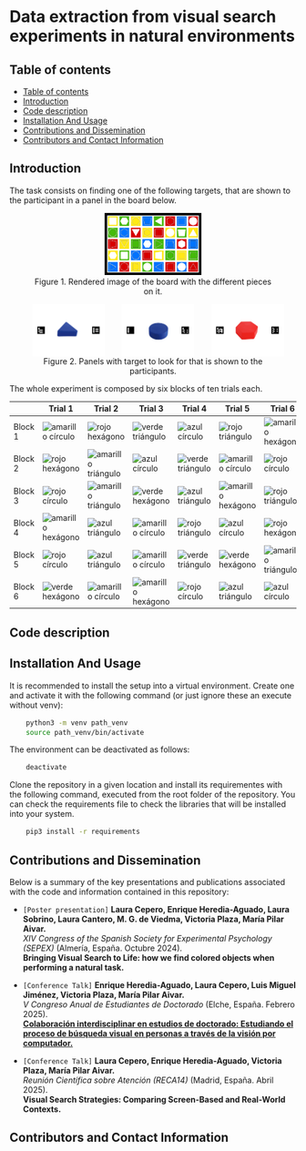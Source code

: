 <h1>Data extraction from visual search experiments in natural environments</h1>

## Table of contents
- [Table of contents](#table-of-contents)
- [Introduction](#introduction)
- [Code description](#code-description)
- [Installation And Usage](#installation-and-usage)
- [Contributions and Dissemination](#contributions-and-dissemination)
- [Contributors and Contact Information](#contributors-and-contact-information)

## Introduction

The task consists on finding one of the following targets, that are shown to the participant in a panel in the board below.

<div align="center"><figure>
  <img src="./media/TableroSinBordes.png" width="40%" />
  <figcaption>Figure 1. Rendered image of the board with the different pieces on it.</figcaption>
</figure></div>

<div align="center"><figure>
<div style="display: flex; gap: 30px;">
  <img src="./media/documentation/targets_carousel.gif" width="30%" />
  <img src="./media/documentation/targets_carousel_2.gif" width="30%" />
  <img src="./media/documentation/targets_carousel_3.gif" width="30%" />
</div>  <figcaption>Figure 2. Panels with target to look for that is shown to the participants.</figcaption>
</figure></div>

The whole experiment is composed by six blocks of ten trials each.



|           | Trial 1 | Trial 2 | Trial 3 | Trial 4 | Trial 5 | Trial 6 | Trial 7 | Trial 8 | Trial 9 | Trial 10 |
|-----------|----------|----------|----------|----------|----------|----------|----------|----------|----------|-----------|
| Block 1  | ![amarillo círculo](media/print_material/Estímulos_Imprimir/7.png) | ![rojo hexágono](media/print_material/Estímulos_Imprimir/3.png) | ![verde triángulo](media/print_material/Estímulos_Imprimir/10.png) | ![azul círculo](media/print_material/Estímulos_Imprimir/1.png) | ![rojo triángulo](media/print_material/Estímulos_Imprimir/5.png) | ![amarillo hexágono](media/print_material/Estímulos_Imprimir/8.png) | ![azul triángulo](media/print_material/Estímulos_Imprimir/2.png) | ![verde hexágono](media/print_material/Estímulos_Imprimir/9.png) | ![amarillo triángulo](media/print_material/Estímulos_Imprimir/6.png) | ![rojo círculo](media/print_material/Estímulos_Imprimir/4.png) |
| Block 2  | ![rojo hexágono](media/print_material/Estímulos_Imprimir/3.png) | ![amarillo triángulo](media/print_material/Estímulos_Imprimir/6.png) | ![azul círculo](media/print_material/Estímulos_Imprimir/1.png) | ![verde triángulo](media/print_material/Estímulos_Imprimir/10.png) | ![amarillo círculo](media/print_material/Estímulos_Imprimir/7.png) | ![rojo círculo](media/print_material/Estímulos_Imprimir/4.png) | ![azul triángulo](media/print_material/Estímulos_Imprimir/2.png) | ![amarillo hexágono](media/print_material/Estímulos_Imprimir/8.png) | ![rojo triángulo](media/print_material/Estímulos_Imprimir/5.png) | ![verde triángulo](media/print_material/Estímulos_Imprimir/10.png) |
| Block 3  | ![rojo círculo](media/print_material/Estímulos_Imprimir/4.png) | ![amarillo triángulo](media/print_material/Estímulos_Imprimir/6.png) | ![verde hexágono](media/print_material/Estímulos_Imprimir/9.png) | ![azul triángulo](media/print_material/Estímulos_Imprimir/2.png) | ![amarillo hexágono](media/print_material/Estímulos_Imprimir/8.png) | ![rojo triángulo](media/print_material/Estímulos_Imprimir/5.png) | ![azul círculo](media/print_material/Estímulos_Imprimir/1.png) | ![verde triángulo](media/print_material/Estímulos_Imprimir/10.png) | ![amarillo círculo](media/print_material/Estímulos_Imprimir/7.png) | ![azul triángulo](media/print_material/Estímulos_Imprimir/2.png) |
| Block 4  | ![amarillo hexágono](media/print_material/Estímulos_Imprimir/8.png) | ![azul triángulo](media/print_material/Estímulos_Imprimir/2.png) | ![amarillo círculo](media/print_material/Estímulos_Imprimir/7.png) | ![rojo triángulo](media/print_material/Estímulos_Imprimir/5.png) | ![azul círculo](media/print_material/Estímulos_Imprimir/1.png) | ![rojo hexágono](media/print_material/Estímulos_Imprimir/3.png) | ![verde triángulo](media/print_material/Estímulos_Imprimir/10.png) | ![azul círculo](media/print_material/Estímulos_Imprimir/1.png) | ![amarillo triángulo](media/print_material/Estímulos_Imprimir/6.png) | ![rojo círculo](media/print_material/Estímulos_Imprimir/4.png) |
| Block 5  | ![rojo círculo](media/print_material/Estímulos_Imprimir/4.png) | ![azul triángulo](media/print_material/Estímulos_Imprimir/2.png) | ![amarillo círculo](media/print_material/Estímulos_Imprimir/7.png) | ![verde triángulo](media/print_material/Estímulos_Imprimir/10.png) | ![verde hexágono](media/print_material/Estímulos_Imprimir/9.png) | ![amarillo triángulo](media/print_material/Estímulos_Imprimir/6.png) | ![azul círculo](media/print_material/Estímulos_Imprimir/1.png) | ![rojo hexágono](media/print_material/Estímulos_Imprimir/3.png) | ![rojo triángulo](media/print_material/Estímulos_Imprimir/5.png) | ![amarillo círculo](media/print_material/Estímulos_Imprimir/7.png) |
| Block 6  | ![verde hexágono](media/print_material/Estímulos_Imprimir/9.png) | ![amarillo círculo](media/print_material/Estímulos_Imprimir/7.png) | ![amarillo hexágono](media/print_material/Estímulos_Imprimir/8.png) | ![rojo círculo](media/print_material/Estímulos_Imprimir/4.png) | ![azul triángulo](media/print_material/Estímulos_Imprimir/2.png) | ![azul círculo](media/print_material/Estímulos_Imprimir/1.png) | ![verde triángulo](media/print_material/Estímulos_Imprimir/10.png) | ![amarillo círculo](media/print_material/Estímulos_Imprimir/7.png) | ![rojo triángulo](media/print_material/Estímulos_Imprimir/5.png) | ![rojo hexágono](media/print_material/Estímulos_Imprimir/3.png) |


## Code description

## Installation And Usage

It is recommended to install the setup into a virtual environment. Create one and activate it with the following command (or just ignore these an execute without venv):

```sh
    python3 -m venv path_venv
    source path_venv/bin/activate
```

The environment can be deactivated as follows:
```sh
    deactivate
```

Clone the repository in a given location and install its requirementes with the following command, executed from the root folder of the repository. You can check the requirements file to check the libraries that will be installed into your system.

```sh
    pip3 install -r requirements
```


## Contributions and Dissemination

Below is a summary of the key presentations and publications associated with the code and information contained in this repository:

- `[Poster presentation]` **Laura Cepero, Enrique Heredia-Aguado, Laura Sobrino, Laura Cantero, M. G. de Viedma, Victoria Plaza, María Pilar Aivar.**  
  *XIV Congress of the Spanish Society for Experimental Psychology (SEPEX)* (Almería, España. Octubre 2024).  
  **Bringing Visual Search to Life: how we find colored objects when performing a natural task.**

- `[Conference Talk]` **Enrique Heredia-Aguado, Laura Cepero, Luis Miguel Jiménez, Victoria Plaza, María Pilar Aivar.**  
  *V Congreso Anual de Estudiantes de Doctorado* (Elche, España. Febrero 2025).  
  [**Colaboración interdisciplinar en estudios de doctorado: Estudiando el proceso de búsqueda visual en personas a través de la visión por computador.**](https://www.researchgate.net/publication/390364612_Colaboracion_interdisciplinar_en_estudios_de_doctorado_Estudiando_el_proceso_de_busqueda_visual_en_personas_a_traves_de_la_vision_por_computador)

- `[Conference Talk]` **Laura Cepero, Enrique Heredia-Aguado, Victoria Plaza, María Pilar Aivar.**  
  *Reunión Científica sobre Atención (RECA14)* (Madrid, España. Abril 2025).  
  **Visual Search Strategies: Comparing Screen-Based and Real-World Contexts.**



## Contributors and Contact Information